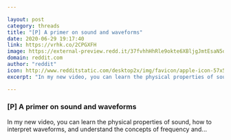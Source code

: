 ```yaml
---

layout: post
category: threads
title: "[P] A primer on sound and waveforms"
date: 2020-06-29 19:17:40
link: https://vrhk.co/2CPGXFH
image: https://external-preview.redd.it/37fvhhHhRle9okte6XBljgJmtEsaN5ojM8mY_02GchQ.jpg?width=480&height=251.308900524&auto=webp&crop=480:251.308900524,smart&s=eee757f2e0ff3f3f708d10e4c32a8f99377e2865
domain: reddit.com
author: "reddit"
icon: http://www.redditstatic.com/desktop2x/img/favicon/apple-icon-57x57.png
excerpt: "In my new video, you can learn the physical properties of sound, how to interpret waveforms, and understand the concepts of frequency and..."

---
```


### [P] A primer on sound and waveforms

In my new video, you can learn the physical properties of sound, how to interpret waveforms, and understand the concepts of frequency and...